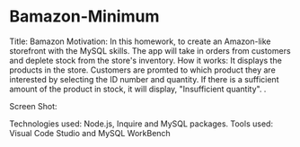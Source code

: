# Bamazon-Minimum
Title: Bamazon
Motivation: In this homework, to create an Amazon-like storefront with the MySQL skills. The app will take in orders from customers and deplete stock from the store's inventory.
How it works: It displays the products in the store. Customers are promted to which product they are interested by selecting the ID number and quantity. 
If there is a sufficient amount of the product in stock, it will display, "Insufficient quantity". .

Screen Shot:





Technologies used: Node.js, Inquire and MySQL packages. 
Tools used: Visual Code Studio and MySQL WorkBench